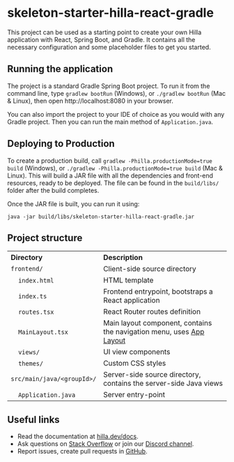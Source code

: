 # skeleton-starter-hilla-react-gradle

This project can be used as a starting point to create your own Hilla application with React, Spring Boot, and Gradle.
It contains all the necessary configuration and some placeholder files to get you started.

## Running the application

The project is a standard Gradle Spring Boot project.
To run it from the command line, type `gradlew bootRun` (Windows), or `./gradlew bootRun` (Mac & Linux), then open http://localhost:8080 in your browser.

You can also import the project to your IDE of choice as you would with any Gradle project.
Then you can run the main method of `Application.java`.

## Deploying to Production

To create a production build, call `gradlew -Philla.productionMode=true build` (Windows), or `./gradlew -Philla.productionMode=true build` (Mac & Linux).
This will build a JAR file with all the dependencies and front-end resources, ready to be deployed.
The file can be found in the `build/libs/` folder after the build completes.

Once the JAR file is built, you can run it using:

`java -jar build/libs/skeleton-starter-hilla-react-gradle.jar`

## Project structure

<table style="width:100%; text-align: left;">
  <tr><th>Directory</th><th>Description</th></tr>
  <tr><td><code>frontend/</code></td><td>Client-side source directory</td></tr>
  <tr><td>&nbsp;&nbsp;&nbsp;&nbsp;<code>index.html</code></td><td>HTML template</td></tr>
  <tr><td>&nbsp;&nbsp;&nbsp;&nbsp;<code>index.ts</code></td><td>Frontend 
entrypoint, bootstraps a React application</td></tr>
  <tr><td>&nbsp;&nbsp;&nbsp;&nbsp;<code>routes.tsx</code></td><td>React Router routes definition</td></tr>
  <tr><td>&nbsp;&nbsp;&nbsp;&nbsp;<code>MainLayout.tsx</code></td><td>Main 
layout component, contains the navigation menu, uses <a href="https://hilla.dev/docs/react/components/app-layout">
App Layout</a></td></tr>
  <tr><td>&nbsp;&nbsp;&nbsp;&nbsp;<code>views/</code></td><td>UI view 
components</td></tr>
  <tr><td>&nbsp;&nbsp;&nbsp;&nbsp;<code>themes/</code></td><td>Custom  
CSS styles</td></tr>
  <tr><td><code>src/main/java/&lt;groupId&gt;/</code></td><td>Server-side 
source directory, contains the server-side Java views</td></tr>
  <tr><td>&nbsp;&nbsp;&nbsp;&nbsp;<code>Application.java</code></td><td>Server entry-point</td></tr>
</table>

## Useful links

- Read the documentation at [hilla.dev/docs](https://hilla.dev/docs/).
- Ask questions on [Stack Overflow](https://stackoverflow.com/questions/tagged/hilla) or join our [Discord channel](https://discord.gg/MYFq5RTbBn).
- Report issues, create pull requests in [GitHub](https://github.com/vaadin/hilla).
